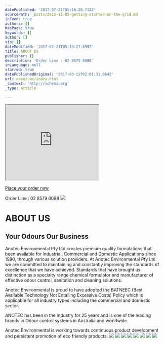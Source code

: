 ```yaml
---
datePublished: '2017-07-21T05:16:28.712Z'
sourcePath: _posts/2015-12-05-getting-started-on-the-grid.md
inFeed: true
authors: []
hasPage: true
keywords: []
author: []
via: {}
dateModified: '2017-07-21T05:16:27.699Z'
title: ABOUT US
publisher: {}
description: 'Order Line : 02 8579 0088'
inLanguage: null
starred: true
datePublishedOriginal: '2017-03-12T02:01:31.064Z'
url: about-us/index.html
_context: 'http://schema.org'
_type: Article

---
```

<iframe src="https://the-grid.github.io/ed-userhtml/?g=eJx1VMFu2zAMvecrGB8aZ3XkDkUvTdqhXXPoYVmxFrsEwaDJtK3UkQyJTmas_fdRjtMWLZZDSFqP5OMT7dlwMoF7ko7A5nDlW6Pgxumc4KvNECaTy8HMK6druhwM88Yo0tbEY_g7ANhKBzRlR-cQE1zATpvM7kQW8t_HH46fnmC5SmBIQhtNY3BIjTMQwq19xAy-wNbqDOI-TVnjbYVwdAS9K9A56z48iKP9AN7oukYCbVTVZFyQdlqhiMZjOGe-L30uYHiSAI9BYoNU2szzoyVEOkNDOm-jBCJukOsieOSkegyOQ48UnAx_N92RL-0u2FqbLq5lgcGWXClYm-edMRGs-oa5VGRdyw1ftMW9uHAQ5J3o4ReEN9M-6GGGa1w5J1tRO0uW2hqFr8LASlZVLF3RbHgeP07AiMb4kiXiXgmTqBtfxia4-5rPwTwnr3qI3Lq5VGX8kSQtccWdXybhky67K1xZmb0djQ5ZYQBkIgnYBPS-KzLyFM84ZuebpFIo1FVscAc3kpDHT4HbfgqJliGZVd1EQjnk83mFIYqj_bZG405hACuCFIyPCP9QupZb2SO4jJDdwu83wHIl6711utBBzUgaa9qNbXwH9S4Ao5Ko9udpuvb9IvNibtJ-x9IIjpn_MUSdR8ET65DfcTFvaRdIPWd_3T7IYiE3-Mp-ebIKF1VLx4AFv4q8rh4dXSPfBcYsm-mFng6eY_7ryIj7xe3d3fzh18_5j_vb7wvuNzoRp-Lz6AAIVxKPtD_LdwXl-LhVI06epYd3fBa-B3OT_e9r8A8yekuT" height="244" style=""></iframe>

[Place your order now ][0]

Order Line : 02 8579 0088
![](https://the-grid-user-content.s3-us-west-2.amazonaws.com/e82728fc-bc34-4c5f-9038-b0e8712a67bc.jpg)

# ABOUT US

## Your Odours Our Business

Anotec Environmental Pty Ltd creates premium quality formulations that been available for Industrial, Commercial and Domestic Applications since 1990, through various solution providers. At Anotec Environmental Pty Ltd we are committed to maintaining and constantly improving the standards of excellence that we have achieved. Standards that have brought us distinction as a specialty range chemical formulator and manufacturer of effective odour control, sanitation and cleaning solutions.

Anotec Environmental is proud to have adopted the BATNEEC (Best Available Technology Not Entailing Excessive Costs) Policy which is applicable for all industry types including the commercial and domestic sector.

ANOTEC has been in the industry for 25 years and is one of the leading brands in Odour control systems in Australia and worldwide.

Anotec Environmental is working towards continuous product development and persistent promotion of eco friendly products.
![](https://the-grid-user-content.s3-us-west-2.amazonaws.com/04233b49-f195-47ed-85cf-1b244589d199.jpg)
![](https://the-grid-user-content.s3-us-west-2.amazonaws.com/cac3523f-c114-4ebc-8c7a-13606bfdc047.png)
![](https://the-grid-user-content.s3-us-west-2.amazonaws.com/53b6131e-6b3d-4ac4-a945-ea8f55af167e.jpg)
![](https://the-grid-user-content.s3-us-west-2.amazonaws.com/329b16b6-649c-41c8-adf0-fde624d801b0.png)
![](https://s3-us-west-2.amazonaws.com/the-grid-img/p/c4cdae32c6cc7b6b864543e0dba7d419223aeed9.jpg)
![](https://the-grid-user-content.s3-us-west-2.amazonaws.com/e6340e20-e011-4013-b934-6a410200e839.jpg)
![](https://the-grid-user-content.s3-us-west-2.amazonaws.com/872a3264-eca2-46f4-bc47-7f22e52ce21f.jpg)
![](https://the-grid-user-content.s3-us-west-2.amazonaws.com/0d9b9d27-86ef-483d-883b-3243aaae8869.jpg)

[0]: https://anotecenv.wufoo.com/forms/zxgf09v0d23peg